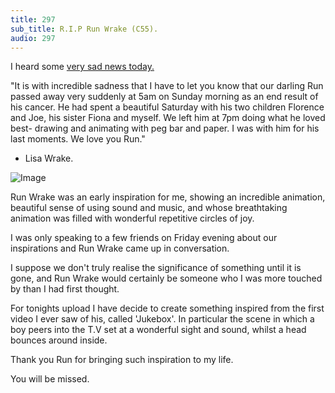 ```yaml
---
title: 297
sub_title: R.I.P Run Wrake (C55).
audio: 297
---
```


I heard some <a href="http://yourdailycartoon.blogspot.se/2012/10/rip-run-wrake-1965-2012.html?m=1" title="very sad news today.">very sad news today.</a>

"It is with incredible sadness that I have to let you know that our darling Run passed away very suddenly at 5am on Sunday morning as an end result of his cancer. He had spent a beautiful Saturday with his two children Florence and Joe, his sister Fiona and myself. We left him at 7pm doing what he loved best- drawing and animating with peg bar and paper. I was with him for his last moments. We love you Run." 
- Lisa Wrake.

![Image](/assets/img/Snd-297.png)

Run Wrake was an early inspiration for me, showing an incredible animation, beautiful sense of using sound and music, and whose breathtaking animation was filled with wonderful repetitive circles of joy.

I was only speaking to a few friends on Friday evening about our inspirations and Run Wrake came up in conversation.

I suppose we don't truly realise the significance of something until it is gone, and Run Wrake would certainly be someone who I was more touched by than I had first thought.

For tonights upload I have decide to create something inspired from the first video I ever saw of his, called 'Jukebox'. In particular the scene in which a boy peers into the T.V set at a wonderful sight and sound, whilst a head bounces around inside.

Thank you Run for bringing such inspiration to my life. 

You will be missed.